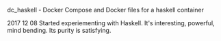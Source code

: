 dc_haskell - Docker Compose and Docker files for a haskell container

2017 12 08 Started experiementing with Haskell. It's interesting, powerful, mind bending. Its purity is satisfying.
